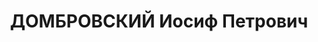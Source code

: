 ---
title: ДОМБРОВСКИЙ Иосиф Петрович
description: "Род. в 1899, Белоруссия, Оршанский окр., Толочинский р-н, д. Хомпянка,\
  \ белорус. Проживал: г. Свердловск. \"Союзплодовощ\", зам.управляющего \n  Арестован\
  \ 07.12.1936. Приговор: 04.05.1937 – ВМН. Расстрелян 04.05.1937"
---